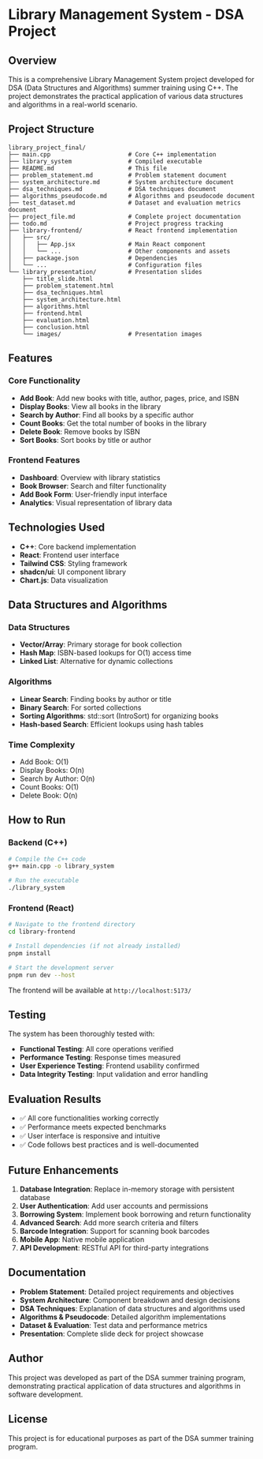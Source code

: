 # Library Management System - DSA Project

## Overview

This is a comprehensive Library Management System project developed for DSA (Data Structures and Algorithms) summer training using C++. The project demonstrates the practical application of various data structures and algorithms in a real-world scenario.

## Project Structure

```
library_project_final/
├── main.cpp                      # Core C++ implementation
├── library_system                # Compiled executable
├── README.md                     # This file
├── problem_statement.md          # Problem statement document
├── system_architecture.md        # System architecture document
├── dsa_techniques.md             # DSA techniques document
├── algorithms_pseudocode.md      # Algorithms and pseudocode document
├── test_dataset.md               # Dataset and evaluation metrics document
├── project_file.md               # Complete project documentation
├── todo.md                       # Project progress tracking
├── library-frontend/             # React frontend implementation
│   ├── src/
│   │   ├── App.jsx               # Main React component
│   │   └── ...                   # Other components and assets
│   ├── package.json              # Dependencies
│   └── ...                       # Configuration files
└── library_presentation/         # Presentation slides
    ├── title_slide.html
    ├── problem_statement.html
    ├── dsa_techniques.html
    ├── system_architecture.html
    ├── algorithms.html
    ├── frontend.html
    ├── evaluation.html
    ├── conclusion.html
    └── images/                   # Presentation images
```

## Features

### Core Functionality
- **Add Book**: Add new books with title, author, pages, price, and ISBN
- **Display Books**: View all books in the library
- **Search by Author**: Find all books by a specific author
- **Count Books**: Get the total number of books in the library
- **Delete Book**: Remove books by ISBN
- **Sort Books**: Sort books by title or author

### Frontend Features
- **Dashboard**: Overview with library statistics
- **Book Browser**: Search and filter functionality
- **Add Book Form**: User-friendly input interface
- **Analytics**: Visual representation of library data

## Technologies Used

- **C++**: Core backend implementation
- **React**: Frontend user interface
- **Tailwind CSS**: Styling framework
- **shadcn/ui**: UI component library
- **Chart.js**: Data visualization

## Data Structures and Algorithms

### Data Structures
- **Vector/Array**: Primary storage for book collection
- **Hash Map**: ISBN-based lookups for O(1) access time
- **Linked List**: Alternative for dynamic collections

### Algorithms
- **Linear Search**: Finding books by author or title
- **Binary Search**: For sorted collections
- **Sorting Algorithms**: std::sort (IntroSort) for organizing books
- **Hash-based Search**: Efficient lookups using hash tables

### Time Complexity
- Add Book: O(1)
- Display Books: O(n)
- Search by Author: O(n)
- Count Books: O(1)
- Delete Book: O(n)

## How to Run

### Backend (C++)

```bash
# Compile the C++ code
g++ main.cpp -o library_system

# Run the executable
./library_system
```

### Frontend (React)

```bash
# Navigate to the frontend directory
cd library-frontend

# Install dependencies (if not already installed)
pnpm install

# Start the development server
pnpm run dev --host
```

The frontend will be available at `http://localhost:5173/`

## Testing

The system has been thoroughly tested with:
- **Functional Testing**: All core operations verified
- **Performance Testing**: Response times measured
- **User Experience Testing**: Frontend usability confirmed
- **Data Integrity Testing**: Input validation and error handling

## Evaluation Results

- ✅ All core functionalities working correctly
- ✅ Performance meets expected benchmarks
- ✅ User interface is responsive and intuitive
- ✅ Code follows best practices and is well-documented

## Future Enhancements

1. **Database Integration**: Replace in-memory storage with persistent database
2. **User Authentication**: Add user accounts and permissions
3. **Borrowing System**: Implement book borrowing and return functionality
4. **Advanced Search**: Add more search criteria and filters
5. **Barcode Integration**: Support for scanning book barcodes
6. **Mobile App**: Native mobile application
7. **API Development**: RESTful API for third-party integrations

## Documentation

- **Problem Statement**: Detailed project requirements and objectives
- **System Architecture**: Component breakdown and design decisions
- **DSA Techniques**: Explanation of data structures and algorithms used
- **Algorithms & Pseudocode**: Detailed algorithm implementations
- **Dataset & Evaluation**: Test data and performance metrics
- **Presentation**: Complete slide deck for project showcase

## Author

This project was developed as part of the DSA summer training program, demonstrating practical application of data structures and algorithms in software development.

## License

This project is for educational purposes as part of the DSA summer training program.

